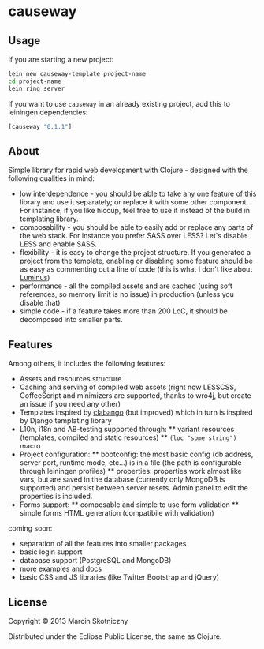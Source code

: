 # causeway

## Usage

If you are starting a new project: 

```bash
lein new causeway-template project-name
cd project-name 
lein ring server
```

If you want to use `causeway` in an already existing project, add this to leiningen dependencies:

```clojure
[causeway "0.1.1"]
```

## About
Simple library for rapid web development with Clojure - designed with the following qualities in mind:
* low interdependence - you should be able to take any one feature of this library and use it separately; or replace it with some other component. For instance, if you like hiccup, feel free to use it instead of the build in templating library.
* composability - you should be able to easily add or replace any parts of the web stack. For instance you prefer SASS over LESS? Let's disable LESS and enable SASS.
* flexibility - it is easy to change the project structure. If you generated a project from the template, enabling or disabling some feature should be as easy as commenting out a line of code (this is what I don't like about [Luminus](https://github.com/yogthos/luminus-template))
* performance - all the compiled assets and are cached (using soft references, so memory limit is no issue) in production (unless you disable that)
* simple code - if a feature takes more than 200 LoC, it should be decomposed into smaller parts.


## Features
Among others, it includes the following features:

* Assets and resources structure
* Caching and serving of compiled web assets (right now LESSCSS, CoffeeScript and minimizers are supported, thanks to wro4j, but create an issue if you need any other)
* Templates inspired by [clabango](https://github.com/danlarkin/clabango) (but improved) which in turn is inspired by Django templating library
* L10n, i18n and AB-testing supported through:
** variant resources (templates, compiled and static resources)
** `(loc "some string")` macro
* Project configuration:
** bootconfig: the most basic config (db address, server port, runtime mode, etc...) is in a file (the path is configurable through leiningen profiles)
** properties: properties work almost like vars, but are saved in the database (currently only MongoDB is supported) and persist between server resets. Admin panel to edit the properties is included.
* Forms support:
** composable and simple to use form validation
** simple forms HTML generation (compatibile with validation)

coming soon:
* separation of all the features into smaller packages
* basic login support
* database support (PostgreSQL and MongoDB)
* more examples and docs
* basic CSS and JS libraries (like Twitter Bootstrap and jQuery)


## License

Copyright © 2013 Marcin Skotniczny

Distributed under the Eclipse Public License, the same as Clojure.
